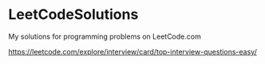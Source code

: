 # LeetCodeSolutions

My solutions for programming problems on LeetCode.com

https://leetcode.com/explore/interview/card/top-interview-questions-easy/
